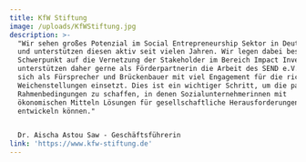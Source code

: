 ```yaml
---
title: KfW Stiftung
image: /uploads/KfWStiftung.jpg
description: >-
  "Wir sehen großes Potenzial im Social Entrepreneurship Sektor in Deutschland
  und unterstützen diesen aktiv seit vielen Jahren. Wir legen dabei besonderen
  Schwerpunkt auf die Vernetzung der Stakeholder im Bereich Impact Investing und
  unterstützen daher gerne als Förderpartnerin die Arbeit des SEND e.V., der
  sich als Fürsprecher und Brückenbauer mit viel Engagement für die richtigen
  Weichenstellungen einsetzt. Dies ist ein wichtiger Schritt, um die passenden
  Rahmenbedingungen zu schaffen, in denen Sozialunternehmerinnen mit
  ökonomischen Mitteln Lösungen für gesellschaftliche Herausforderungen
  entwickeln können." 


  Dr. Aischa Astou Saw - Geschäftsführerin
link: 'https://www.kfw-stiftung.de'
---
```


